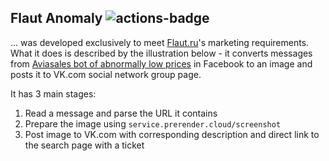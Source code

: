 ## Flaut Anomaly <img src="https://github.com/JamesJGoodwin/flaut-anomaly/workflows/build/badge.svg" alt="actions-badge" />
... was developed exclusively to meet <a href="https://www.flaut.ru" target="_blank">Flaut.ru</a>'s marketing requirements. What it does is described by the illustration below -
it converts messages from <a href="https://bot.aviasales.ru/" target="_blank">Aviasales bot of abnormally low prices</a> in Facebook to an image and posts it to VK.com social network group page.

It has 3 main stages:
1. Read a message and parse the URL it contains
2. Prepare the image using `service.prerender.cloud/screenshot`
3. Post image to VK.com with corresponding description and direct link to the search page with a ticket
